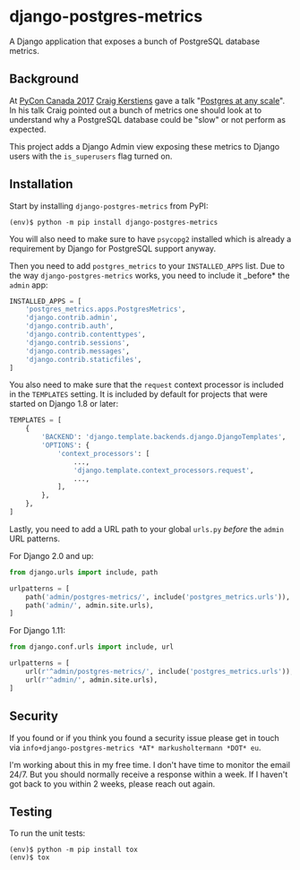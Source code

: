 # django-postgres-metrics

A Django application that exposes a bunch of PostgreSQL database metrics.

## Background

At [PyCon Canada 2017](https://2017.pycon.ca/) [Craig Kerstiens](http://www.craigkerstiens.com/)
gave a talk "[Postgres at any scale](https://2017.pycon.ca/schedule/56/)". In his talk Craig
pointed out a bunch of metrics one should look at to understand why a PostgreSQL database could
be "slow" or not perform as expected.

This project adds a Django Admin view exposing these metrics to Django users with the
`is_superusers` flag turned on.

## Installation

Start by installing `django-postgres-metrics` from PyPI:

```console
(env)$ python -m pip install django-postgres-metrics
```

You will also need to make sure to have `psycopg2` installed which is already a requirement by
Django for PostgreSQL support anyway.

Then you need to add `postgres_metrics` to your `INSTALLED_APPS` list. Due to the way
`django-postgres-metrics` works, you need to include it \_before\* the `admin` app:

```python
INSTALLED_APPS = [
    'postgres_metrics.apps.PostgresMetrics',
    'django.contrib.admin',
    'django.contrib.auth',
    'django.contrib.contenttypes',
    'django.contrib.sessions',
    'django.contrib.messages',
    'django.contrib.staticfiles',
]
```

You also need to make sure that the `request` context processor is included in the `TEMPLATES`
setting. It is included by default for projects that were started on Django 1.8 or later:

```python
TEMPLATES = [
    {
        'BACKEND': 'django.template.backends.django.DjangoTemplates',
        'OPTIONS': {
            'context_processors': [
                ...,
                'django.template.context_processors.request',
                ...,
            ],
        },
    },
]
```

Lastly, you need to add a URL path to your global `urls.py` _before_ the `admin` URL patterns.

For Django 2.0 and up:

```python
from django.urls import include, path

urlpatterns = [
    path('admin/postgres-metrics/', include('postgres_metrics.urls')),
    path('admin/', admin.site.urls),
]
```

For Django 1.11:

```python
from django.conf.urls import include, url

urlpatterns = [
    url(r'^admin/postgres-metrics/', include('postgres_metrics.urls')),
    url(r'^admin/', admin.site.urls),
]
```

## Security

If you found or if you think you found a security issue please get in touch via
`info+django-postgres-metrics *AT* markusholtermann *DOT* eu`.

I'm working about this in my free time. I don't have time to monitor the email 24/7. But you
should normally receive a response within a week. If I haven't got back to you within
2 weeks, please reach out again.

## Testing

To run the unit tests:

```console
(env)$ python -m pip install tox
(env)$ tox
```
